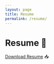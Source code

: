 ```yaml
---
layout: page
title: Resume
permalink: /resume/
---
```


# Resume 📄
[Download Resume](https://drive.google.com/file/d/1p6lS2omOjny1ltH8TO-5-uTq651RLrPD/view?usp=sharing) 📥
